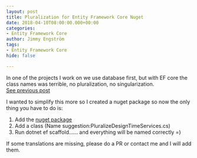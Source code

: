 ```yaml
---
layout: post
title: Pluralization for Entity Framework Core Nuget
date: 2018-04-10T08:00:00.000+00:00
categories:
- Entity Framework Core
author: Jimmy Engström
tags:
- Entity Framework Core
hide: false

---
```

In one of the projects I work on we use database first, but with EF core the class names was terrible, no pluralization, no singularization.<br/>
[See previous post](www.apeoholic.se/entity%20framework%20core/2018/01/04/Pluralisation-for-EF-core.html)

I wanted to simplify this more so I created a nuget package so now the only thing you have to do is:

1. Add the [nuget package](https://www.nuget.org/packages/EntityFrameworkCore.Pluralize)<br/>
2. Add a class (Name suggestion:PluralizeDesignTimeServices.cs)<br/>
   <script src="https://gist.github.com/Apeoholic/bda9c9b1815321ff99d173ca0b99cebf.js"></script>
3. Run dotnet ef scaffold...... and everything will be named correctly =)

If some translations are missing, please do a PR or contact me and I will add them.